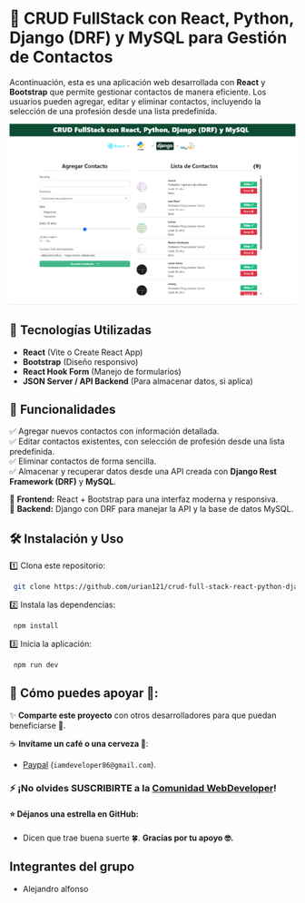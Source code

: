 # 📌 CRUD FullStack con React, Python, Django (DRF) y MySQL para Gestión de Contactos

Acontinuación, esta es una aplicación web desarrollada con **React** y **Bootstrap** que permite gestionar contactos de manera eficiente.
Los usuarios pueden agregar, editar y eliminar contactos, incluyendo la selección de una profesión desde una lista predefinida.

![Vista previa](https://raw.githubusercontent.com/urian121/imagenes-proyectos-github/refs/heads/master/crud-full-stack-react-django-mysql-urian-viera.png)

## 🚀 Tecnologías Utilizadas

- **React** (Vite o Create React App)
- **Bootstrap** (Diseño responsivo)
- **React Hook Form** (Manejo de formularios)
- **JSON Server / API Backend** (Para almacenar datos, si aplica)

## 📌 Funcionalidades

✅ Agregar nuevos contactos con información detallada.  
✅ Editar contactos existentes, con selección de profesión desde una lista predefinida.  
✅ Eliminar contactos de forma sencilla.  
✅ Almacenar y recuperar datos desde una API creada con **Django Rest Framework (DRF)** y **MySQL**.  

🔹 **Frontend:** React + Bootstrap para una interfaz moderna y responsiva.  
🔹 **Backend:** Django con DRF para manejar la API y la base de datos MySQL.  


## 🛠 Instalación y Uso

1️⃣ Clona este repositorio:
```bash
 git clone https://github.com/urian121/crud-full-stack-react-python-django-mysql
```
2️⃣ Instala las dependencias:
```bash
 npm install
```
3️⃣ Inicia la aplicación:
```bash
 npm run dev
```



## 🙌 Cómo puedes apoyar 📢:

✨ **Comparte este proyecto** con otros desarrolladores para que puedan beneficiarse 📢.

☕ **Invítame un café o una cerveza 🍺**:
   - [Paypal](https://www.paypal.me/iamdeveloper86) (`iamdeveloper86@gmail.com`).

### ⚡ ¡No olvides SUSCRIBIRTE a la [Comunidad WebDeveloper](https://www.youtube.com/WebDeveloperUrianViera?sub_confirmation=1)!


#### ⭐ **Déjanos una estrella en GitHub**:
   - Dicen que trae buena suerte 🍀.
**Gracias por tu apoyo 🤓.**


## Integrantes del grupo
- Alejandro alfonso